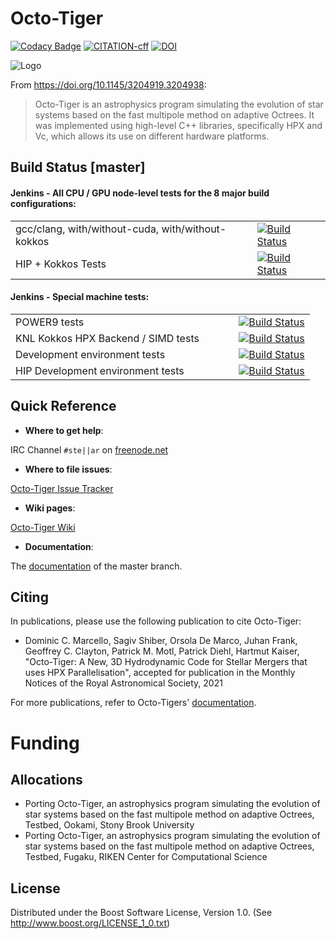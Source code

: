 # Octo-Tiger  

[![Codacy Badge](https://app.codacy.com/project/badge/Grade/ebc6d3e2e4f0407aa6a80dfc4fd03b97)](https://www.codacy.com/gh/STEllAR-GROUP/octotiger?utm_source=github.com&amp;utm_medium=referral&amp;utm_content=STEllAR-GROUP/octotiger&amp;utm_campaign=Badge_Grade) [![CITATION-cff](https://github.com/STEllAR-GROUP/octotiger/actions/workflows/cff-validator.yml/badge.svg)](https://github.com/STEllAR-GROUP/octotiger/actions/workflows/cff-validator.yml)  [![DOI](https://zenodo.org/badge/73526736.svg)](https://zenodo.org/badge/latestdoi/73526736)

![Logo](https://stellar-group.org/wp-content/uploads/2020/11/octotigerlogoArtboard-github.png)

From <https://doi.org/10.1145/3204919.3204938>:
> Octo-Tiger is an astrophysics program simulating the evolution of star systems
> based on the fast multipole method on adaptive Octrees. It was implemented using
> high-level C++ libraries, specifically HPX and Vc, which allows its use on
> different hardware platforms.

## Build Status [master]


#### Jenkins - All CPU / GPU node-level tests for the 8 major build configurations:
|   	|   	|
|---	|---	|
|  gcc/clang, with/without-cuda, with/without-kokkos 	| [![Build Status](https://rostam.cct.lsu.edu/jenkins/buildStatus/icon?job=Octo-Tiger+Node-Level%2Fmaster&config=nodelevel)](https://rostam.cct.lsu.edu/jenkins/job/Octo-Tiger%20Node-Level/job/master/) |
| HIP + Kokkos Tests | [![Build Status](https://rostam.cct.lsu.edu/jenkins/buildStatus/icon?job=Octo-Tiger+HIP%2Fmaster&config=HIP)](https://rostam.cct.lsu.edu/jenkins/job/Octo-Tiger%20HIP/job/master/) |

#### Jenkins - Special machine tests:

|   	|   	|
|---	|---	|
|  POWER9 tests &nbsp; &nbsp; &nbsp; &nbsp; &nbsp; &nbsp; &nbsp; &nbsp; &nbsp; &nbsp; &nbsp; &nbsp; &nbsp; &nbsp; &nbsp; &nbsp; &nbsp; &nbsp; &nbsp; &nbsp; &nbsp; &nbsp; &nbsp; &nbsp; &nbsp; &nbsp; &nbsp;| [![Build Status](https://simsgs.informatik.uni-stuttgart.de/jenkins/buildStatus/icon?job=Octo-Tiger+POWER9%2Fmaster&config=powerbuild)](https://simsgs.informatik.uni-stuttgart.de/jenkins/view/Octo-Tiger%20and%20Dependencies/job/Octo-Tiger%20POWER9/job/master/)  	|
|  KNL Kokkos HPX Backend / SIMD tests 	| [![Build Status](https://simsgs.informatik.uni-stuttgart.de/jenkins/buildStatus/icon?job=Octo-Tiger+KNL%2Fmaster&config=knlbuild)](https://simsgs.informatik.uni-stuttgart.de/jenkins/view/Octo-Tiger%20and%20Dependencies/job/Octo-Tiger%20KNL/job/master/)  	|
| Development environment tests 	|  [![Build Status](https://simsgs.informatik.uni-stuttgart.de/jenkins/buildStatus/icon?job=Octo-Tiger+DEV%2Fmaster&config=devbuild)](https://simsgs.informatik.uni-stuttgart.de/jenkins/view/Octo-Tiger%20and%20Dependencies/job/Octo-Tiger%20DEV/job/master/)
 | HIP Development environment tests 	|  [![Build Status](https://simsgs.informatik.uni-stuttgart.de/jenkins/buildStatus/icon?job=Octo-Tiger+HIP+DEV%2Fmaster&config=hip-devbuild)](https://simsgs.informatik.uni-stuttgart.de/jenkins/view/Octo-Tiger%20and%20Dependencies/job/Octo-Tiger%20HIP%20DEV/job/master/)

## Quick Reference

  * **Where to get help**:

  IRC Channel `#ste||ar` on [freenode.net](https://freenode.net/)

  * **Where to file issues**:

  [Octo-Tiger Issue Tracker](https://github.com/STEllAR-GROUP/octotiger/issues)

  * **Wiki pages**:

  [Octo-Tiger Wiki](https://github.com/STEllAR-GROUP/octotiger/wiki)

  * **Documentation**:
  
  The [documentation](https://stellar-group.github.io/octotiger/doc/html/) of the master branch.

## Citing

In publications, please use the following publication to cite Octo-Tiger:

*  Dominic C. Marcello, Sagiv Shiber, Orsola De Marco, Juhan Frank, Geoffrey C. Clayton, Patrick M. Motl, Patrick Diehl, Hartmut Kaiser, "Octo-Tiger: A New, 3D Hydrodynamic Code for Stellar Mergers that uses HPX Parallelisation", accepted for publication in the Monthly Notices of the Royal Astronomical Society, 2021

For more publications, refer to Octo-Tigers' [documentation](https://stellar-group.github.io/octotiger/doc/html/md_content_publications.html).


# Funding

## Allocations
 
* Porting Octo-Tiger, an astrophysics program simulating the evolution of star systems based on the fast multipole method on adaptive Octrees, Testbed, Ookami, Stony Brook University
* Porting Octo-Tiger, an astrophysics program simulating the evolution of star systems based on the fast multipole method on adaptive Octrees, Testbed, Fugaku, RIKEN Center for Computational Science 


## License
Distributed under the Boost Software License, Version 1.0. (See 
<http://www.boost.org/LICENSE_1_0.txt>)
